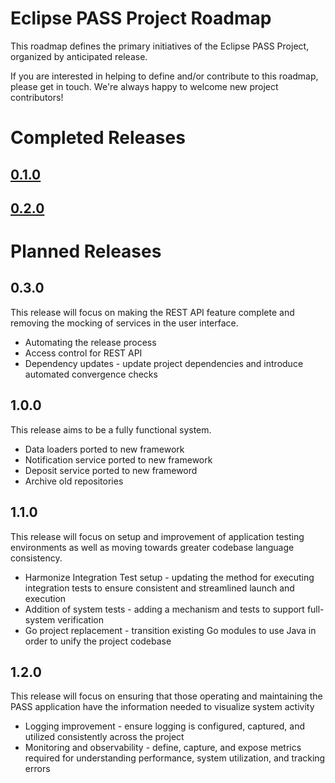 # Eclipse PASS Project Roadmap

This roadmap defines the primary initiatives of the Eclipse PASS Project, organized by anticipated release.

If you are interested in helping to define and/or contribute to this roadmap, please get in touch. We're always happy to welcome new project contributors!

# Completed Releases
## [0.1.0](https://github.com/eclipse-pass/main/releases/tag/release-v0.1.0)
## [0.2.0](https://github.com/eclipse-pass/main/releases/tag/v0.2.0)

# Planned Releases

## 0.3.0
This release will focus on making the REST API feature complete and removing the mocking of services in the user interface.
* Automating the release process
* Access control for REST API
* Dependency updates - update project dependencies and introduce automated convergence checks

## 1.0.0
This release aims to be a fully functional system.
* Data loaders ported to new framework
* Notification service ported to new framework
* Deposit service ported to new frameword
* Archive old repositories

## 1.1.0
This release will focus on setup and improvement of application testing environments as well as moving towards greater codebase language consistency.
* Harmonize Integration Test setup - updating the method for executing integration tests to ensure consistent and streamlined launch and execution
* Addition of system tests - adding a mechanism and tests to support full-system verification
* Go project replacement - transition existing Go modules to use Java in order to unify the project codebase

## 1.2.0
This release will focus on ensuring that those operating and maintaining the PASS application have the information needed to visualize system activity
* Logging improvement - ensure logging is configured, captured, and utilized consistently across the project
* Monitoring and observability - define, capture, and expose metrics required for understanding performance, system utilization, and tracking errors
